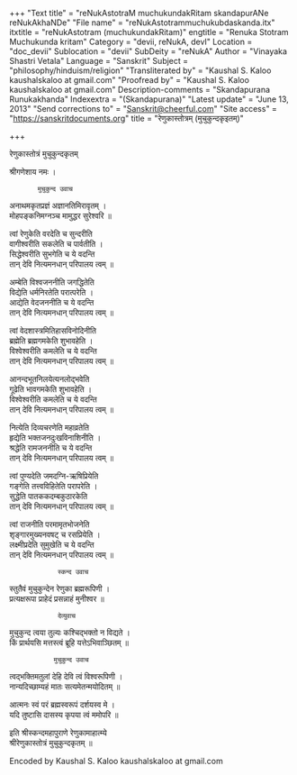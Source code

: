 +++
"Text title" = "reNukAstotraM muchukundakRitam skandapurANe reNukAkhaNDe"
"File name" = "reNukAstotrammuchukubdaskanda.itx"
itxtitle = "reNukAstotram (muchukundakRitam)"
engtitle = "Renuka Stotram Muchukunda kritam"
Category = "devii, reNukA, devI"
Location = "doc_devii"
Sublocation = "devii"
SubDeity = "reNukA"
Author = "Vinayaka Shastri Vetala"
Language = "Sanskrit"
Subject = "philosophy/hinduism/religion"
"Transliterated by" = "Kaushal S. Kaloo kaushalskaloo at gmail.com"
"Proofread by" = "Kaushal S. Kaloo kaushalskaloo at gmail.com"
Description-comments = "Skandapurana Runukakhanda"
Indexextra = "(Skandapurana)"
"Latest update" = "June 13, 2013"
"Send corrections to" = "Sanskrit@cheerful.com"
"Site access" = "https://sanskritdocuments.org"
title = "रेणुकास्तोत्रम् (मुचुकुन्दकृइतम्)"

+++
  
 रेणुकास्तोत्रं मुचुकुन्दकृतम्   
  
श्रीगणेशाय नमः ।  
  
           मुचुकुन्द उवाच   
  
अनाथमकृतप्रज्ञं अज्ञानतिमिरावृतम् ।  
मोहपङ्कनिमग्नञ्च मामुद्धर सुरेश्वरि ॥  
  
त्वां रेणुकेति वरदेति च सुन्दरीति   
   वागीश्वरीति सकलेति च पार्वतीति ।   
सिद्धेश्वरीति सुभगेति च ये वदन्ति   
   तान् देवि नित्यमनधान् परिपालय त्वम् ॥  
  
अम्बेति विश्वजननीति जगद्धितेति   
   विद्येति धर्मनिरतेति परात्परेति ।  
आद्येति वेदजननीति च ये वदन्ति   
   तान् देवि नित्यमनधान् परिपालय त्वम् ॥  
  
त्वां वेदशास्त्रमितिहासविनोदिनीति  
   ब्रह्मेति ब्रह्मगमकेति शुभावहेति ।  
विश्वेश्वरीति कमलेति च ये वदन्ति   
   तान् देवि नित्यमनधान् परिपालय त्वम् ॥  
  
आनन्दभूतनिलयेत्यनलोद्भवेति   
   गूढेति भावगमकेति शुभावहेति ।  
विश्वेश्वरीति कमलेति च ये वदन्ति   
   तान् देवि नित्यमनधान् परिपालय त्वम् ॥  
  
नित्येति दिव्यचरणेति महाव्रतेति   
   हृद्येति भक्तजनदुःखविनाशिनीति ।  
श्रद्धेति रामजननीति च ये वदन्ति   
   तान् देवि नित्यमनधान् परिपालय त्वम् ॥  
  
त्वां पुण्यदेति जमदग्नि-ऋषिप्रियेति   
   गङ्गेति तत्त्वविहितेति परापरेति ।  
सुद्धेति पातककदम्बकुठारकेति   
   तान् देवि नित्यमनधान् परिपालय त्वम् ॥  
  
त्वां राजनीति परमामृतभोजनेति   
   शृङ्गारमुख्यनवषट् च रसप्रियेति ।  
लक्ष्मीप्रदेति सुमुखेति च ये वदन्ति   
   तान् देवि नित्यमनधान् परिपालय त्वम् ॥  
  
                स्कन्द उवाच  
  
स्तुतैवं मुचुकुन्देन रेणुका ब्रह्मरूपिणी ।  
प्रत्यक्षरूपा प्राहेदं  प्रसन्नाहं मुनीश्वर ॥  
  
                देव्युवाच   
  
मुचुकुन्द त्वया तुल्यः कश्चिद्भक्तो न विद्यते ।  
किं प्रार्थयसि मत्तस्त्वं ब्रूहि यत्तेऽभिवाञ्छितम् ॥  
  
               मुचुकुन्द उवाच  
  
त्वद्भक्तिमतुलां देहि देवि त्वं विश्वरूपिणी ।  
नान्यदिच्छाम्यहं मातः सत्यमेतन्मयोदितम् ॥  
  
आत्मनः स्वं परं ब्रह्मस्वरूपं दर्शयस्व मे ।  
यदि तुष्टासि दासस्य कृपया त्वं ममोपरि ॥  
  
इति श्रीस्कन्दमहापुराणे रेणुकामाहात्म्ये  
            श्रीरेणुकास्तोत्रं मुचुकुन्दकृतम् ॥  
  
   
Encoded by Kaushal S. Kaloo kaushalskaloo at gmail.com  
  
